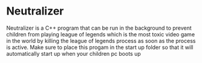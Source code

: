 # Neutralizer

Neutralizer is a C++ program that can be run in the background to prevent children from playing league of legends which is the most toxic video game in the world by killing the league of legends process as soon as the process is active.
Make sure to place this progam in the start up folder so that it will automatically start up when your children pc boots up
